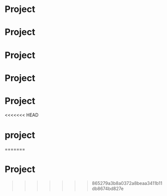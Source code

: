 # Project
# Project
# Project
# Project
# Project
<<<<<<< HEAD
# project
=======
# Project
>>>>>>> 865279a3b8a0372a8beaa3411b11db8674bd827e
